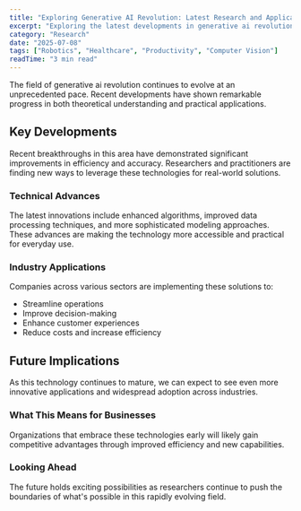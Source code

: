 ```yaml
---
title: "Exploring Generative AI Revolution: Latest Research and Applications"
excerpt: "Exploring the latest developments in generative ai revolution and their implications for the future of artificial intelligence and automation."
category: "Research"
date: "2025-07-08"
tags: ["Robotics", "Healthcare", "Productivity", "Computer Vision"]
readTime: "3 min read"
---
```


The field of generative ai revolution continues to evolve at an unprecedented pace. Recent developments have shown remarkable progress in both theoretical understanding and practical applications.

## Key Developments

Recent breakthroughs in this area have demonstrated significant improvements in efficiency and accuracy. Researchers and practitioners are finding new ways to leverage these technologies for real-world solutions.

### Technical Advances

The latest innovations include enhanced algorithms, improved data processing techniques, and more sophisticated modeling approaches. These advances are making the technology more accessible and practical for everyday use.

### Industry Applications

Companies across various sectors are implementing these solutions to:
- Streamline operations
- Improve decision-making
- Enhance customer experiences
- Reduce costs and increase efficiency

## Future Implications

As this technology continues to mature, we can expect to see even more innovative applications and widespread adoption across industries.

### What This Means for Businesses

Organizations that embrace these technologies early will likely gain competitive advantages through improved efficiency and new capabilities.

### Looking Ahead

The future holds exciting possibilities as researchers continue to push the boundaries of what's possible in this rapidly evolving field.